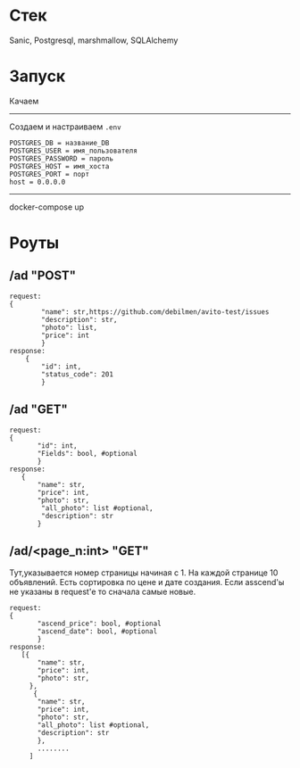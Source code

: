 Стек
=============
Sanic, Postgresql, marshmallow, SQLAlchemy

Запуск
=============
Качаем
***
Создаем и настраиваем `.env`

```
POSTGRES_DB = название_DB
POSTGRES_USER = имя_пользователя
POSTGRES_PASSWORD = пароль
POSTGRES_HOST = имя_хоста
POSTGRES_PORT = порт
host = 0.0.0.0
```
***
<p>docker-compose up</p>

Роуты
=============
  /ad "POST"
  ---------------
```
request: 
{  
        "name": str,https://github.com/debilmen/avito-test/issues
        "description": str,
        "photo": list,
        "price": int 
        }
response:
    {
        "id": int,
        "status_code": 201
        }
```   
/ad "GET"
-----------
 ```
request: 
{  
        "id": int,
        "Fields": bool, #optional
        }
response:
    {
        "name": str,
        "price": int,
        "photo": str,
         "all_photo": list #optional,
         "description": str
        }
 ```   
/ad/<page_n:int> "GET" <br/>
----------
Тут,указывается номер страницы начиная с 1. На каждой странице 10 объявлений. Есть сортировка по цене и дате создания. Если asscend'ы не указаны в request'e то сначала самые новые.
 ```
 request: 
{        
        "ascend_price": bool, #optional
        "ascend_date": bool, #optional
        }
response:
    [{
        "name": str,
        "price": int,
        "photo": str,
      },
       {
        "name": str,
        "price": int,
        "photo": str,
        "all_photo": list #optional,
        "description": str
        },
        ........
      ]
 ```   
